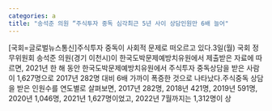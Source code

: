 ```yaml
---
categories: a
title: "송석준 의원 “주식투자 중독 심각최근 5년 사이 상담인원만 6배 늘어"
---
```

[국회=글로벌뉴스통신]주식투자 중독이 사회적 문제로 떠오르고 있다.3일(월) 국회 정무위원회 송석준 의원(경기 이천시)이 한국도박문제예방치유원에서 제출받은 자료에 따르면, 2021년 한 해 동안 한국도박문제예방치유원에서 주식투자 중독상담을 받은 사람이 1,627명으로 2017년 282명 대비 6배 가까이 폭증한 것으로 나타났다.주식중독 상담을 받은 인원수를 연도별로 살펴보면, 2017년 282명, 2018년 421명, 2019년 591명, 2020년 1,046명, 2021년 1,627명이었고, 2022년 7월까지는 1,312명이 상